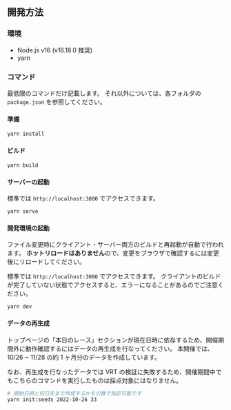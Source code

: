 ## 開発方法

### 環境

- Node.js v16 (v16.18.0 推奨)
- yarn

### コマンド

最低限のコマンドだけ記載します。
それ以外については、各フォルダの `package.json` を参照してください。

#### 準備

```bash
yarn install
```

#### ビルド

```bash
yarn build
```

#### サーバーの起動

標準では `http://localhost:3000` でアクセスできます。

```bash
yarn serve
```

#### 開発環境の起動

ファイル変更時にクライアント・サーバー両方のビルドと再起動が自動で行われます。
**ホットリロードはありません**ので、変更をブラウザで確認するには変更後にリロードしてください。

標準では `http://localhost:3000` でアクセスできます。
クライアントのビルドが完了していない状態でアクセスすると、エラーになることがあるのでご注意ください。

```bash
yarn dev
```

#### データの再生成

トップページの「本日のレース」セクションが現在日時に依存するため、開催期間外に動作確認するにはデータの再生成を行なってください。
本開催では、10/26 ~ 11/28 の約 1 ヶ月分のデータを作成しています。

なお、再生成を行なったデータでは VRT の検証に失敗するため、開催期間中でもこちらのコマンドを実行したものは採点対象にはなりません。

```bash
# 開始日時と何日先まで作成するかを引数で指定可能です
yarn init:seeds 2022-10-26 33
```
